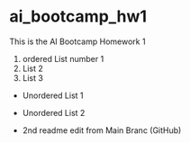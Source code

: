 # ai_bootcamp_hw1
This is the AI Bootcamp Homework 1

1. ordered List number 1
2. List 2
3. List 3

* Unordered List 1
* Unordered List 2


* 2nd readme edit from Main Branc (GitHub)
